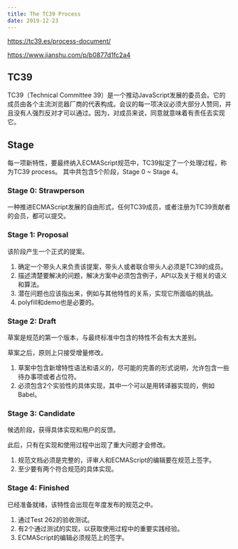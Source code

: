 ```yaml
---
title: The TC39 Process
date: 2019-12-23
---
```


https://tc39.es/process-document/

https://www.jianshu.com/p/b0877d1fc2a4

## TC39

TC39（Technical Committee 39）是一个推动JavaScript发展的委员会。它的成员由各个主流浏览器厂商的代表构成。会议的每一项决议必须大部分人赞同，并且没有人强烈反对才可以通过。因为，对成员来说，同意就意味着有责任去实现它。

## Stage

每一项新特性，要最终纳入ECMAScript规范中，TC39拟定了一个处理过程，称为TC39 process。
其中共包含5个阶段，Stage 0 ~ Stage 4。

### Stage 0: Strawperson

一种推进ECMAScript发展的自由形式，任何TC39成员，或者注册为TC39贡献者的会员，都可以提交。

### Stage 1: Proposal

该阶段产生一个正式的提案。

1. 确定一个带头人来负责该提案，带头人或者联合带头人必须是TC39的成员。
2. 描述清楚要解决的问题，解决方案中必须包含例子，API以及关于相关的语义和算法。
3. 潜在问题也应该指出来，例如与其他特性的关系，实现它所面临的挑战。
4. polyfill和demo也是必要的。

### Stage 2: Draft

草案是规范的第一个版本，与最终标准中包含的特性不会有太大差别。

草案之后，原则上只接受增量修改。

1. 草案中包含新增特性语法和语义的，尽可能的完善的形式说明，允许包含一些待办事项或者占位符。
2. 必须包含2个实验性的具体实现，其中一个可以是用转译器实现的，例如Babel。

### Stage 3: Candidate

候选阶段，获得具体实现和用户的反馈。

此后，只有在实现和使用过程中出现了重大问题才会修改。

1. 规范文档必须是完整的，评审人和ECMAScript的编辑要在规范上签字。
2. 至少要有两个符合规范的具体实现。

### Stage 4: Finished

已经准备就绪，该特性会出现在年度发布的规范之中。

1. 通过Test 262的验收测试。
2. 有2个通过测试的实现，以获取使用过程中的重要实践经验。
3. ECMAScript的编辑必须规范上的签字。

